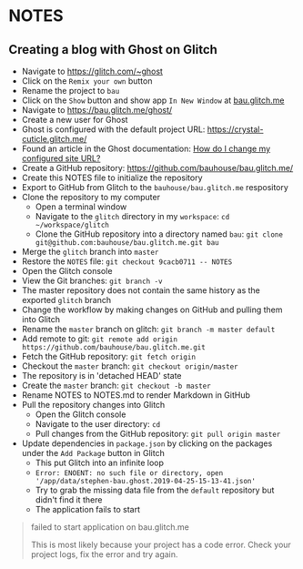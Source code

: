 # NOTES

## Creating a blog with Ghost on Glitch

- Navigate to <https://glitch.com/~ghost>
- Click on the `Remix your own` button
- Rename the project to `bau`
- Click on the `Show` button and show app `In New Window` at [bau.glitch.me](https://bau.glitch.me/)
- Navigate to <https://bau.glitch.me/ghost/>
- Create a new user for Ghost
- Ghost is configured with the default project URL: https://crystal-cuticle.glitch.me/
- Found an article in the Ghost documentation: [How do I change my configured site URL?](https://docs.ghost.org/faq/change-configured-site-url/)
- Create a GitHub repository: <https://github.com/bauhouse/bau.glitch.me/>
- Create this NOTES file to initialize the repository
- Export to GitHub from Glitch to the `bauhouse/bau.glitch.me` respository
- Clone the repository to my computer
  - Open a terminal window
  - Navigate to the `glitch` directory in my `workspace`: `cd ~/workspace/glitch`
  - Clone the GitHub repository into a directory named `bau`: `git clone git@github.com:bauhouse/bau.glitch.me.git bau`
- Merge the `glitch` branch into `master`
- Restore the `NOTES` file: `git checkout 9cacb0711 -- NOTES`
- Open the Glitch console
- View the Git branches: `git branch -v`
- The master repository does not contain the same history as the exported `glitch` branch
- Change the workflow by making changes on GitHub and pulling them into Glitch
- Rename the `master` branch on glitch: `git branch -m master default`
- Add remote to git: `git remote add origin https://github.com/bauhouse/bau.glitch.me.git`
- Fetch the GitHub repository: `git fetch origin`
- Checkout the `master` branch: `git checkout origin/master`
- The repository is in 'detached HEAD' state
- Create the `master` branch: `git checkout -b master`
- Rename NOTES to NOTES.md to render Markdown in GitHub
- Pull the repository changes into Glitch
  - Open the Glitch console
  - Navigate to the user directory: `cd`
  - Pull changes from the GitHub repository: `git pull origin master`
- Update dependencies in `package.json` by clicking on the packages under the `Add Package` button in Glitch
  - This put Glitch into an infinite loop
  - `Error: ENOENT: no such file or directory, open '/app/data/stephen-bau.ghost.2019-04-25-15-13-41.json'`
  - Try to grab the missing data file from the `default` repository but didn't find it there
  - The application fails to start
  
> failed to start application on bau.glitch.me
>
>  This is most likely because your project has a code error.
>  Check your project logs, fix the error and try again.  
